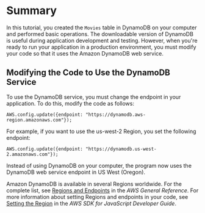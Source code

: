 # Summary<a name="GettingStarted.NodeJs.Summary"></a>

In this tutorial, you created the `Movies` table in DynamoDB on your computer and performed basic operations\. The downloadable version of DynamoDB is useful during application development and testing\. However, when you're ready to run your application in a production environment, you must modify your code so that it uses the Amazon DynamoDB web service\.

## Modifying the Code to Use the DynamoDB Service<a name="GettingStarted.NodeJs.Summary.MovingToDDB"></a>

To use the DynamoDB service, you must change the endpoint in your application\. To do this, modify the code as follows: 

```
AWS.config.update({endpoint: "https://dynamodb.aws-region.amazonaws.com"});
```

For example, if you want to use the us\-west\-2 Region, you set the following endpoint:

```
AWS.config.update({endpoint: "https://dynamodb.us-west-2.amazonaws.com"});
```

Instead of using DynamoDB on your computer, the program now uses the DynamoDB web service endpoint in US West \(Oregon\)\. 

Amazon DynamoDB is available in several Regions worldwide\. For the complete list, see [Regions and Endpoints](http://docs.aws.amazon.com/general/latest/gr/rande.html) in the *AWS General Reference*\. For more information about setting Regions and endpoints in your code, see [Setting the Region](http://docs.aws.amazon.com/sdk-for-javascript/v2/developer-guide/setting-region.html) in the *AWS SDK for JavaScript Developer Guide*\.